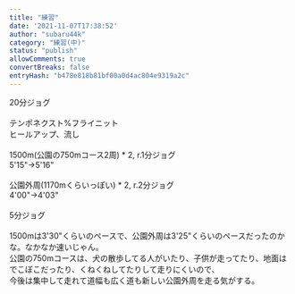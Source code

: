 ```yaml
---
title: "練習"
date: '2021-11-07T17:38:52'
author: "subaru44k"
category: "練習(中)"
status: "publish"
allowComments: true
convertBreaks: false
entryHash: "b478e818b81bf00a0d4ac804e9319a2c"
---
```

20分ジョグ<br>
<br>
テンポネクスト%フライニット<br>
ヒールアップ、流し<br>
<br>
1500m(公園の750mコース2周) * 2, r.1分ジョグ<br>
5'15"→5'16"<br>
<br>
公園外周(1170mくらいっぽい) * 2, r.2分ジョグ<br>
4'00"→4'03"<br>
<br>
5分ジョグ<br>
<br>
1500mは3'30"くらいのペースで、公園外周は3'25"くらいのペースだったのかな。なかなか速いじゃん。<br>
公園の750mコースは、犬の散歩してる人がいたり、子供が走ってたり、地面はでこぼこだったり、くねくねしてたりして走りにくいので、<br>
今後は集中して走れて道幅も広く道も新しい公園外周を走る気がする。
